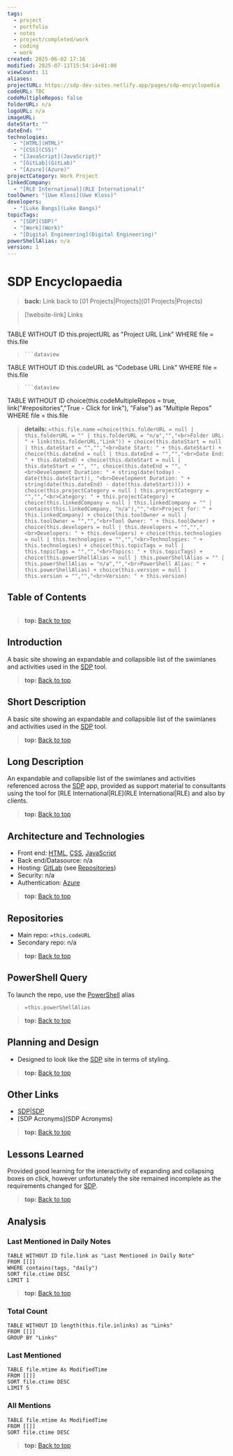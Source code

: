 ```yaml
---
tags:
  - project
  - portfolio
  - notes
  - project/completed/work
  - coding
  - work
created: 2025-06-02 17:16
modified: 2025-07-11T15:54:14+01:00
viewCount: 11
aliases: 
projectURL: https://sdp-dev-sites.netlify.app/pages/sdp-encyclopedia
codeURL: TBC
codeMultipleRepos: false
folderURL: n/a
logoURL: n/a
imageURL: 
dateStart: ""
dateEnd: ""
technologies:
  - "[HTML](HTML)"
  - "[CSS](CSS)"
  - "[JavaScript](JavaScript)"
  - "[GitLab](GitLab)"
  - "[Azure](Azure)"
projectCategory: Work Project
linkedCompany:
  - "[RLE International](RLE International)"
toolOwner: "[Uwe Kloss](Uwe Kloss)"
developers:
  - "[Luke Bangs](Luke Bangs)"
topicTags:
  - "[SDP](SDP)"
  - "[Work](Work)"
  - "[Digital Engineering](Digital Engineering)"
powerShellAlias: n/a
version: 1
---
```

# SDP Encyclopaedia

> **back:** Link back to [01 Projects|Projects](01 Projects|Projects)

>[!website-link] Links
> ```dataview
TABLE WITHOUT ID this.projectURL as "Project URL Link"
WHERE file = this.file
>```
>```dataview
TABLE WITHOUT ID this.codeURL as "Codebase URL Link"
WHERE file = this.file
>```
>```dataview
TABLE WITHOUT ID choice(this.codeMultipleRepos = true, link("#repositories","True - Click for link"), "False") as "Multiple Repos"
WHERE file = this.file

> **details:** `=this.file.name`
>`=choice(this.folderURL = null | this.folderURL = "" | this.folderURL = "n/a","","<br>Folder URL: " + link(this.folderURL,"Link")) + choice(this.dateStart = null | this.dateStart = "","","<br>Date Start: " + this.dateStart) + choice(this.dateEnd = null | this.dateEnd = "","","<br>Date End: " + this.dateEnd) + choice(this.dateStart = null | this.dateStart = "", "", choice(this.dateEnd = "", "<br>Development Duration: " + string(date(today) - date(this.dateStart)), "<br>Development Duration: " + string(date(this.dateEnd) - date(this.dateStart)))) + choice(this.projectCategory = null | this.projectCategory = "","","<br>Category: " + this.projectCategory) + choice(this.linkedCompany = null | this.linkedCompany = "" | contains(this.linkedCompany, "n/a"),"","<br>Project for: " + this.linkedCompany) + choice(this.toolOwner = null | this.toolOwner = "","","<br>Tool Owner: " + this.toolOwner) + choice(this.developers = null | this.developers = "","","<br>Developers: " + this.developers) + choice(this.technologies = null | this.technologies = "","","<br>Technologies: " + this.technologies) + choice(this.topicTags = null | this.topicTags = "","","<br>Topics: " + this.topicTags) + choice(this.powerShellAlias = null | this.powerShellAlias = "" | this.powerShellAlias = "n/a","","<br>PowerShell Alias: " + this.powerShellAlias) + choice(this.version = null | this.version = "","","<br>Version: " + this.version)`

## Table of Contents

```table-of-contents
```

> **top:** [Back to top](#Table%20of%20Contents)

## Introduction

A basic site showing an expandable and collapsible list of the swimlanes and activities used in the [SDP](SDP) tool.

> **top:** [Back to top](#Table%20of%20Contents)

## Short Description

A basic site showing an expandable and collapsible list of the swimlanes and activities used in the [SDP](SDP) tool.

> **top:** [Back to top](#Table%20of%20Contents)

## Long Description

An expandable and collapsible list of the swimlanes and activities referenced across the [SDP](SDP) app, provided as support material to consultants using the tool for [RLE International|RLE](RLE International|RLE) and also by clients.

> **top:** [Back to top](#Table%20of%20Contents)

## Architecture and Technologies

- Front end: [HTML](HTML), [CSS](CSS), [JavaScript](JavaScript)
- Back end/Datasource: n/a
- Hosting: [GitLab](GitLab) (see [Repositories](#repositories))
- Security: n/a
- Authentication: [Azure](Azure)

> **top:** [Back to top](#Table%20of%20Contents)

## Repositories

- Main repo: `=this.codeURL`
- Secondary repo: n/a

> **top:** [Back to top](#Table%20of%20Contents)

## PowerShell Query

To launch the repo, use the [PowerShell](PowerShell) alias 

> `=this.powerShellAlias`

> **top:** [Back to top](#Table%20of%20Contents)

## Planning and Design

- Designed to look like the [SDP](SDP) site in terms of styling.

> **top:** [Back to top](#Table%20of%20Contents)

## Other Links

- [SDP|SDP](SDP|SDP)
- [SDP Acronyms](SDP Acronyms)

> **top:** [Back to top](#Table%20of%20Contents)

## Lessons Learned

Provided good learning for the interactivity of expanding and collapsing boxes on click, however unfortunately the site remained incomplete as the requirements changed for [SDP](SDP).

> **top:** [Back to top](#Table%20of%20Contents)

## Analysis

### Last Mentioned in Daily Notes

```dataview
TABLE WITHOUT ID file.link as "Last Mentioned in Daily Note"
FROM [[]]
WHERE contains(tags, "daily")
SORT file.ctime DESC
LIMIT 1
```

> **top:** [Back to top](#Table%20of%20Contents)

### Total Count

```dataview
TABLE WITHOUT ID length(this.file.inlinks) as "Links"
FROM [[]]
GROUP BY "Links"
```

### Last Mentioned

```dataview
TABLE file.mtime As ModifiedTime
FROM [[]]
SORT file.ctime DESC
LIMIT 5
```

### All Mentions

```dataview
TABLE file.mtime As ModifiedTime
FROM [[]]
SORT file.ctime DESC
```

> **top:** [Back to top](#Table%20of%20Contents)